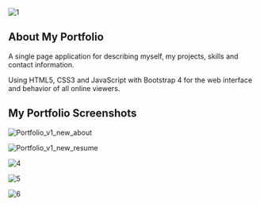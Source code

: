 ![1](https://github.com/vicento-cares/portfolio_v1/assets/158264850/2b4766ea-b3e9-48b3-a63d-0f6dbda6d0fb)

## About My Portfolio

A single page application for describing myself, my projects, skills and contact information.

Using HTML5, CSS3 and JavaScript with Bootstrap 4 for the web interface and behavior of all online viewers.

## My Portfolio Screenshots

![Portfolio_v1_new_about](https://github.com/user-attachments/assets/e37cf3fd-902e-4d5c-b9a6-c361be8d4ab8)

![Portfolio_v1_new_resume](https://github.com/user-attachments/assets/d1d80157-446e-4d9e-ab8f-f7ee52c9bcee)

![4](https://github.com/vicento-cares/portfolio_v1/assets/158264850/fc745e7f-0c3e-4771-be92-a7980e5d0a20)

![5](https://github.com/vicento-cares/portfolio_v1/assets/158264850/48b161f1-8509-4c5b-898e-c397eee6e827)

![6](https://github.com/vicento-cares/portfolio_v1/assets/158264850/0c06f305-7335-4a18-ae38-65a17256b633)
